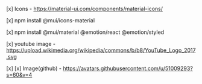 [x] Icons - https://material-ui.com/components/material-icons/

[x] npm install @mui/icons-material

[x] npm install @mui/material @emotion/react @emotion/styled

[x] youtube image - https://upload.wikimedia.org/wikipedia/commons/b/b8/YouTube_Logo_2017.svg

[x] [x] Image(github) - https://avatars.githubusercontent.com/u/51009293?s=60&v=4